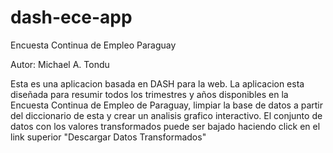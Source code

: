 # dash-ece-app
Encuesta Continua de Empleo Paraguay

Autor: Michael A. Tondu

Esta es una aplicacion basada en DASH para la web. La aplicacion esta diseñada para resumir todos los trimestres y años disponibles en la Encuesta Continua de Empleo de Paraguay, limpiar la base de datos a partir del diccionario de esta y crear un analisis grafico interactivo. El conjunto de datos con los valores transformados puede ser bajado haciendo click en el link superior "Descargar Datos Transformados"
